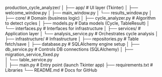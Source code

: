 production_cycle_analyzer/
│
├── app/                      # UI layer (Tkinter)
│   ├── welcome_window.py
│   ├── main_window.py
│   └── results_window.py
│
├── core/                     # Domain (business logic)
│   ├── cycle_analyzer.py     # Algorithm to detect cycles
│   ├── models.py             # Data models (Cycle, TableResult)
│   └── interfaces.py         # Interfaces for infrastructure
│
├── services/                 # Application layer
│   └── analysis_service.py   # Orchestrates cycle analysis
│
├── infrastructure/           # Infrastructure
│   ├── repositories.py       # Table fetch/save
│   ├── database.py           # SQLAlchemy engine setup
│   ├── db_service.py         # Controls DB connections (SQLAlchemy)
│   ├── migration_service_fixed.py  
│   └── table_service.py  
│
├── main.py                   # Entry point (launch Tkinter app)
├── requirements.txt          # Libraries
└── README.md                 # Docs for GitHub

